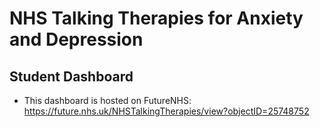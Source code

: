 
# NHS Talking Therapies for Anxiety and Depression
## Student Dashboard

- This dashboard is hosted on FutureNHS: https://future.nhs.uk/NHSTalkingTherapies/view?objectID=25748752
